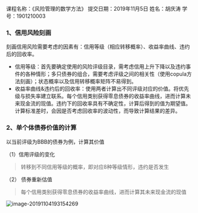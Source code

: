 课程名称：《风险管理的数学方法》
提交日期：2019年11月5日
姓名：胡庆涛
学号：1901210003



### 1、信用风险刻画

刻画信用风险需要考虑的因素有：信用等级（相应转移概率）、收益率曲线、违约后的回收率。

- 信用等级：首先要确定使用的风险评级目录，需考虑信用上升下降以及违约事件的各种情形；多只债券的组合，需要考虑评级之间的相关性（使用copula方法刻画）；状态概率以及信用转移概率矩阵不易得到。
- 收益率曲线&违约后的回收率：使用两者计算出不同评级对应的价值。将优先级与损失率建立联系。每个信用类别获得零息债券的收益率曲线，进而计算未来现金流的现值。违约下的回收率具有不确定性，计算后得到的值为期望值。计算标准差时，会因是否考虑回收率的波动性，而导致计算结果的差异。

### 2、单个体债券价值的计算

以当前评级为BBB的债券为例，计算其价值

（1）信用评级的变化

> 转移到不同信用等级的概率，即对应8种等级情形，违约是否发生

（2） 债券重新估值

> 每个信用类别获得零息债券的收益率曲线，进而计算其未来现金流的现值

![image-20191104193154269](C:\Users\Lenovo\AppData\Roaming\Typora\typora-user-images\image-20191104193154269.png)